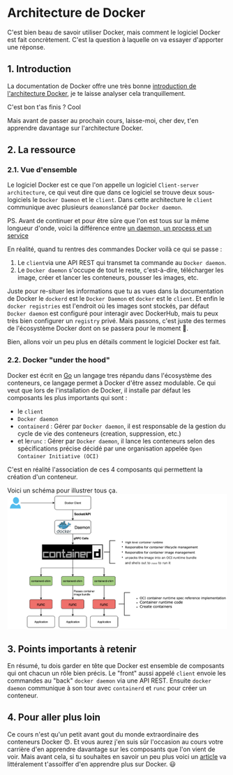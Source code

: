 # Architecture de Docker
C'est bien beau de savoir utiliser Docker, mais comment le logiciel Docker est fait concrètement.
C'est la question à laquelle on va essayer d'apporter une réponse.

## 1. Introduction
La documentation de Docker offre une très bonne [introduction de l'architecture Docker](https://docs.docker.com/get-started/overview/#docker-architecture), 
je te laisse analyser cela tranquillement.

C'est bon t'as finis ? Cool

Mais avant de passer au prochain cours,
laisse-moi, cher dev, t'en apprendre davantage sur l'architecture Docker.

## 2. La ressource
### 2.1. Vue d'ensemble
Le logiciel Docker est ce que l'on appelle un logiciel `Client-server architecture`,
ce qui veut dire que dans ce logiciel se trouve deux sous-logiciels le `Docker Daemon`
et le `client`. Dans cette architecture le `client` communique avec plusieurs `deamons`lancé par `Docker daemon`.

PS. Avant de continuer et pour être sûre que l'on est tous sur la même longueur d'onde,
voici la différence entre [un daemon, un process et un service](https://help.interfaceware.com/v6/differences-between-processes-daemons-and-services)

En réalité, quand tu rentres des commandes Docker voilà ce qui se passe :
1. Le `client`via une API REST qui transmet ta commande au `Docker daemon`. 
2. Le `Docker daemon` s'occupe de tout le reste, c'est-à-dire, télécharger les image, créer et lancer les conteneurs, pousser les images, etc. 

Juste pour re-situer les informations que tu as vues dans la documentation de Docker le `dockerd` est le `Docker Daemon` et `docker` est le `client`.
Et enfin le `docker registries` est l'endroit où les images sont stockés, par défaut `Docker daemon` est configuré pour interagir avec DockerHub, 
mais tu peux très bien configurer un `registry` privé. 
Mais passons, c'est juste des termes de l'écosystème Docker dont on se passera pour le moment 🙂.

Bien, allons voir un peu plus en détails comment le logiciel Docker est fait.


### 2.2. Docker "under the hood"
Docker est écrit en [Go](https://go.dev/) un langage tres répandu dans l'écosystème des conteneurs, 
ce langage permet à Docker d'être assez modulable. 
Ce qui veut que lors de l'installation de Docker, 
il installe par défaut les composants les plus importants qui sont :
- le `client` 
- `Docker daemon`
- `containerd` : Gérer par `Docker daemon`, il est responsable de la gestion du cycle de vie des conteneurs (creation, suppression, etc.)
- et le`runc` : Gérer par `Docker daemon`, il lance les conteneurs selon des spécifications précise décidé par une organisation appelée `Open Container Initiative (OCI)` 

C'est en réalité l'association de ces 4 composants qui permettent la création d'un conteneur.

Voici un schéma pour illustrer tous ça.
![Docker OCI](../../assets/images/docker_oci.png)


## 3. Points importants à retenir
En résumé, tu dois garder en tête que Docker est ensemble de composants qui ont chacun un rôle bien précis.
Le "front" aussi appelé `client` envoie les commandes au "back" `docker daemon` via une API REST. 
Ensuite `docker daemon` communique à son tour avec `containerd` et `runc` pour créer un conteneur.

## 4. Pour aller plus loin
Ce cours n'est qu'un petit avant gout du monde extraordinaire des conteneurs Docker 😍.
Et vous aurez j'en suis sûr l'occasion au cours votre carrière d'en apprendre davantage sur les composants que l'on vient de voir.
Mais avant cela, si tu souhaites en savoir un peu plus voici 
un [article](https://www.grottedubarbu.fr/container-runtimes-c-est-quoi/) va littéralement t'assoiffer d'en apprendre plus sur Docker. :smiley:
